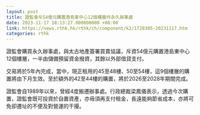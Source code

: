```yaml
---
layout: post
title: 證監會斥54億元購置港島東中心12個樓層作永久辦事處
date: 2023-11-17 18:13:27.000000000 +08:00
link: https://news.rthk.hk/rthk/ch/component/k2/1728305-20231117.htm
categories: rthk
---
```


證監會購買永久辦事處，與太古地產簽署買賣協議，斥資54億元購置港島東中心12個樓層，一半由儲備預留資金撥資，其餘以外部借貸支付。

交易將於5年內完成，當中，現正租用的45至48樓、50至54樓，這9個樓層的購置將由下月生效。至於額外的42至44樓的購置，將於2026至2028年期間完成。

證監會自1989年以來，曾經4度搬遷辦事處。行政總裁梁鳳儀表示，透過今次購置，證監會既可投資於自置資產，亦毋須再支付租金，長遠能夠節省成本，亦將可免卻遷址的不便及對營運的干擾。
